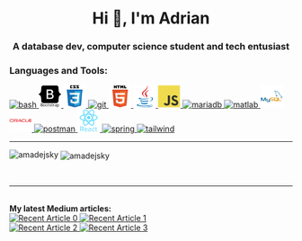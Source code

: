 <h1 align="center">Hi 👋, I'm Adrian</h1>
<h3 align="center">A database dev, computer science student and tech entusiast</h3>

<h3 align="left">Languages and Tools:</h3>
<p align="left"> <a href="https://www.gnu.org/software/bash/" target="_blank" rel="noreferrer"> <img src="https://www.vectorlogo.zone/logos/gnu_bash/gnu_bash-icon.svg" alt="bash" width="40" height="40"/> </a> <a href="https://getbootstrap.com" target="_blank" rel="noreferrer"> <img src="https://raw.githubusercontent.com/devicons/devicon/master/icons/bootstrap/bootstrap-plain-wordmark.svg" alt="bootstrap" width="40" height="40"/> </a> <a href="https://www.w3schools.com/css/" target="_blank" rel="noreferrer"> <img src="https://raw.githubusercontent.com/devicons/devicon/master/icons/css3/css3-original-wordmark.svg" alt="css3" width="40" height="40"/> </a> <a href="https://git-scm.com/" target="_blank" rel="noreferrer"> <img src="https://www.vectorlogo.zone/logos/git-scm/git-scm-icon.svg" alt="git" width="40" height="40"/> </a> <a href="https://www.w3.org/html/" target="_blank" rel="noreferrer"> <img src="https://raw.githubusercontent.com/devicons/devicon/master/icons/html5/html5-original-wordmark.svg" alt="html5" width="40" height="40"/> </a> <a href="https://www.java.com" target="_blank" rel="noreferrer"> <img src="https://raw.githubusercontent.com/devicons/devicon/master/icons/java/java-original.svg" alt="java" width="40" height="40"/> </a> <a href="https://developer.mozilla.org/en-US/docs/Web/JavaScript" target="_blank" rel="noreferrer"> <img src="https://raw.githubusercontent.com/devicons/devicon/master/icons/javascript/javascript-original.svg" alt="javascript" width="40" height="40"/> </a> <a href="https://mariadb.org/" target="_blank" rel="noreferrer"> <img src="https://www.vectorlogo.zone/logos/mariadb/mariadb-icon.svg" alt="mariadb" width="40" height="40"/> </a> <a href="https://www.mathworks.com/" target="_blank" rel="noreferrer"> <img src="https://upload.wikimedia.org/wikipedia/commons/2/21/Matlab_Logo.png" alt="matlab" width="40" height="40"/> </a> <a href="https://www.mysql.com/" target="_blank" rel="noreferrer"> <img src="https://raw.githubusercontent.com/devicons/devicon/master/icons/mysql/mysql-original-wordmark.svg" alt="mysql" width="40" height="40"/> </a> <a href="https://www.oracle.com/" target="_blank" rel="noreferrer"> <img src="https://raw.githubusercontent.com/devicons/devicon/master/icons/oracle/oracle-original.svg" alt="oracle" width="40" height="40"/> </a> <a href="https://postman.com" target="_blank" rel="noreferrer"> <img src="https://www.vectorlogo.zone/logos/getpostman/getpostman-icon.svg" alt="postman" width="40" height="40"/> </a> <a href="https://reactjs.org/" target="_blank" rel="noreferrer"> <img src="https://raw.githubusercontent.com/devicons/devicon/master/icons/react/react-original-wordmark.svg" alt="react" width="40" height="40"/> </a> <a href="https://spring.io/" target="_blank" rel="noreferrer"> <img src="https://www.vectorlogo.zone/logos/springio/springio-icon.svg" alt="spring" width="40" height="40"/> </a> <a href="https://tailwindcss.com/" target="_blank" rel="noreferrer"> <img src="https://www.vectorlogo.zone/logos/tailwindcss/tailwindcss-icon.svg" alt="tailwind" width="40" height="40"/> </a> </p>
<hr>
<p><img align="left" src="https://github-readme-stats.vercel.app/api/top-langs?username=amadejsky&show_icons=true&locale=en&layout=compact" alt="amadejsky" /></p>
<p>&nbsp;<img align="center" src="https://github-readme-stats.vercel.app/api?username=amadejsky&show_icons=true&locale=en" alt="amadejsky" /></p>
<br>
<hr>
<br><b>My latest Medium articles:</b>
<br>
<div class="gridWrap">
<a align="left" target="_blank" href="https://github-readme-medium-recent-article.vercel.app/medium/@adrian.madejski/0"><img src="https://github-readme-medium-recent-article.vercel.app/medium/@adrian.madejski/0" width="420" height="100" alt="Recent Article 0"> 
<a align="left" target="_blank" href="https://github-readme-medium-recent-article.vercel.app/medium/@adrian.madejski/1"><img src="https://github-readme-medium-recent-article.vercel.app/medium/@adrian.madejski/1" width="420" height="100" alt="Recent Article 1"> 
<br>
<a align="left" target="_blank" href="https://github-readme-medium-recent-article.vercel.app/medium/@adrian.madejski/2"><img src="https://github-readme-medium-recent-article.vercel.app/medium/@adrian.madejski/2" width="420" height="100" alt="Recent Article 2"> 
<a align="left" target="_blank" href="https://github-readme-medium-recent-article.vercel.app/medium/@adrian.madejski/3"><img src="https://github-readme-medium-recent-article.vercel.app/medium/@adrian.madejski/3" width="420" height="100" alt="Recent Article 3"> 
</div>
